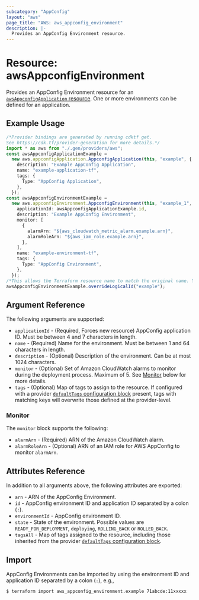 ```yaml
---
subcategory: "AppConfig"
layout: "aws"
page_title: "AWS: aws_appconfig_environment"
description: |-
  Provides an AppConfig Environment resource.
---
```


# Resource: awsAppconfigEnvironment

Provides an AppConfig Environment resource for an [`awsAppconfigApplication` resource](appconfig_application.html.markdown). One or more environments can be defined for an application.

## Example Usage

```typescript
/*Provider bindings are generated by running cdktf get.
See https://cdk.tf/provider-generation for more details.*/
import * as aws from "./.gen/providers/aws";
const awsAppconfigApplicationExample =
  new aws.appconfigApplication.AppconfigApplication(this, "example", {
    description: "Example AppConfig Application",
    name: "example-application-tf",
    tags: {
      Type: "AppConfig Application",
    },
  });
const awsAppconfigEnvironmentExample =
  new aws.appconfigEnvironment.AppconfigEnvironment(this, "example_1", {
    applicationId: awsAppconfigApplicationExample.id,
    description: "Example AppConfig Environment",
    monitor: [
      {
        alarmArn: "${aws_cloudwatch_metric_alarm.example.arn}",
        alarmRoleArn: "${aws_iam_role.example.arn}",
      },
    ],
    name: "example-environment-tf",
    tags: {
      Type: "AppConfig Environment",
    },
  });
/*This allows the Terraform resource name to match the original name. You can remove the call if you don't need them to match.*/
awsAppconfigEnvironmentExample.overrideLogicalId("example");

```

## Argument Reference

The following arguments are supported:

* `applicationId` - (Required, Forces new resource) AppConfig application ID. Must be between 4 and 7 characters in length.
* `name` - (Required) Name for the environment. Must be between 1 and 64 characters in length.
* `description` - (Optional) Description of the environment. Can be at most 1024 characters.
* `monitor` - (Optional) Set of Amazon CloudWatch alarms to monitor during the deployment process. Maximum of 5. See [Monitor](#monitor) below for more details.
* `tags` - (Optional) Map of tags to assign to the resource. If configured with a provider [`defaultTags` configuration block](https://registry.terraform.io/providers/hashicorp/aws/latest/docs#default_tags-configuration-block) present, tags with matching keys will overwrite those defined at the provider-level.

### Monitor

The `monitor` block supports the following:

* `alarmArn` - (Required) ARN of the Amazon CloudWatch alarm.
* `alarmRoleArn` - (Optional) ARN of an IAM role for AWS AppConfig to monitor `alarmArn`.

## Attributes Reference

In addition to all arguments above, the following attributes are exported:

* `arn` - ARN of the AppConfig Environment.
* `id` - AppConfig environment ID and application ID separated by a colon (`:`).
* `environmentId` - AppConfig environment ID.
* `state` - State of the environment. Possible values are `READY_FOR_DEPLOYMENT`, `deploying`, `ROLLING_BACK`
  or `ROLLED_BACK`.
* `tagsAll` - Map of tags assigned to the resource, including those inherited from the provider [`defaultTags` configuration block](https://registry.terraform.io/providers/hashicorp/aws/latest/docs#default_tags-configuration-block).

## Import

AppConfig Environments can be imported by using the environment ID and application ID separated by a colon (`:`), e.g.,

```console
$ terraform import aws_appconfig_environment.example 71abcde:11xxxxx
```
